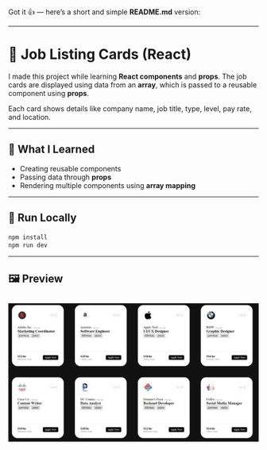 Got it 👍 — here’s a short and simple **README.md** version:

---

# 💼 Job Listing Cards (React)

I made this project while learning **React components** and **props**.
The job cards are displayed using data from an **array**, which is passed to a reusable component using **props**.

Each card shows details like company name, job title, type, level, pay rate, and location.

---

## 🧠 What I Learned

* Creating reusable components
* Passing data through **props**
* Rendering multiple components using **array mapping**

---

## 🚀 Run Locally

```bash
npm install
npm run dev
```

---

## 🖼️ Preview

![Job Listing Preview](https://raw.githubusercontent.com/Avinep123/Learn_React/refs/heads/main/props-project/public/image.png)
---


